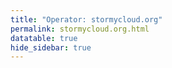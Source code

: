 ```yaml
---
title: "Operator: stormycloud.org"
permalink: stormycloud.org.html
datatable: true
hide_sidebar: true
---
```


<div>                        <script type="text/javascript">window.PlotlyConfig = {MathJaxConfig: 'local'};</script>
        <script charset="utf-8" src="https://cdn.plot.ly/plotly-2.20.0.min.js"></script>                <div id="7bca7414-d3f5-4725-bde2-171de86f93e5" class="plotly-graph-div" style="height:100%; width:100%;"></div>            <script type="text/javascript">                                    window.PLOTLYENV=window.PLOTLYENV || {};                                    if (document.getElementById("7bca7414-d3f5-4725-bde2-171de86f93e5")) {                    Plotly.newPlot(                        "7bca7414-d3f5-4725-bde2-171de86f93e5",                        [{"name":"exit probability (%)","x":["2021-10-18","2021-10-19","2021-10-20","2021-10-21","2021-10-22","2021-10-23","2021-10-25","2021-10-27","2021-10-28","2021-10-29","2021-10-31","2021-11-01","2021-11-02","2021-11-03","2021-11-04","2021-11-05","2021-11-06","2021-11-07","2021-11-08","2021-11-09","2021-11-10","2021-11-11","2021-11-12","2021-11-13","2021-11-14","2021-11-15","2021-11-16","2021-11-17","2021-11-19","2021-11-20","2021-11-21","2021-11-22","2021-11-23","2021-11-24","2021-11-25","2021-11-27","2021-11-28","2021-11-29","2021-11-30","2021-12-01","2021-12-02","2021-12-03","2021-12-04","2021-12-05","2021-12-06","2021-12-07","2021-12-08","2021-12-09","2021-12-10","2021-12-11","2021-12-12","2021-12-13","2021-12-14","2021-12-15","2021-12-16","2021-12-17","2021-12-18","2021-12-19","2021-12-20","2021-12-21","2021-12-22","2021-12-23","2021-12-25","2021-12-26","2021-12-27","2021-12-28","2021-12-29","2021-12-30","2021-12-31","2022-01-01","2022-01-02","2022-01-03","2022-01-04","2022-01-05","2022-01-06","2022-01-07","2022-01-08","2022-01-09","2022-01-10","2022-01-11","2022-01-12","2022-01-13","2022-01-14","2022-01-15","2022-01-16","2022-01-17","2022-01-18","2022-01-19","2022-01-20","2022-01-21","2022-01-22","2022-01-23","2022-01-24","2022-01-25","2022-01-26","2022-01-27","2022-01-28","2022-01-29","2022-01-30","2022-01-31","2022-02-01","2022-02-02","2022-02-03","2022-02-04","2022-02-05","2022-02-06","2022-02-07","2022-02-08","2022-02-09","2022-02-10","2022-02-11","2022-02-12","2022-02-13","2022-02-14","2022-02-15","2022-02-16","2022-02-17","2022-02-18","2022-02-19","2022-02-20","2022-02-21","2022-02-22","2022-02-23","2022-02-24","2022-02-25","2022-02-26","2022-02-27","2022-02-28","2022-03-01","2022-03-02","2022-03-03","2022-03-04","2022-03-06","2022-03-07","2022-03-08","2022-03-09","2022-03-10","2022-03-11","2022-03-12","2022-03-13","2022-03-14","2022-03-15","2022-03-16","2022-03-17","2022-03-18","2022-03-19","2022-03-20","2022-03-21","2022-03-22","2022-03-23","2022-03-24","2022-03-25","2022-03-26","2022-03-27","2022-03-28","2022-03-29","2022-03-30","2022-03-31","2022-04-01","2022-04-02","2022-04-03","2022-04-04","2022-04-05","2022-04-06","2022-04-07","2022-04-08","2022-04-09","2022-04-10","2022-04-11","2022-04-12","2022-04-13","2022-04-14","2022-04-15","2022-04-16","2022-04-17","2022-04-18","2022-04-19","2022-04-20","2022-04-21","2022-04-22","2022-04-23","2022-04-24","2022-04-25","2022-04-26","2022-04-27","2022-04-28","2022-04-29","2022-04-30","2022-05-01","2022-05-02","2022-05-03","2022-05-04","2022-05-05","2022-05-06","2022-05-07","2022-05-08","2022-05-09","2022-05-10","2022-05-11","2022-05-12","2022-05-13","2022-05-14","2022-05-15","2022-05-16","2022-05-17","2022-05-18","2022-05-19","2022-05-20","2022-05-21","2022-05-22","2022-05-23","2022-05-24","2022-05-25","2022-05-26","2022-05-27","2022-05-28","2022-05-29","2022-05-30","2022-05-31","2022-06-01","2022-06-02","2022-06-03","2022-06-04","2022-06-05","2022-06-06","2022-06-07","2022-06-08","2022-06-09","2022-06-10","2022-06-11","2022-06-12","2022-06-13","2022-06-14","2022-06-15","2022-06-16","2022-06-17","2022-06-18","2022-06-19","2022-06-20","2022-06-21","2022-06-22","2022-06-23","2022-06-24","2022-06-25","2022-06-26","2022-06-27","2022-06-28","2022-06-29","2022-06-30","2022-07-01","2022-07-02","2022-07-03","2022-07-04","2022-07-05","2022-07-06","2022-07-07","2022-07-08","2022-07-09","2022-07-10","2022-07-11","2022-07-12","2022-07-13","2022-07-14","2022-07-15","2022-07-16","2022-07-17","2022-07-18","2022-07-19","2022-07-20","2022-07-21","2022-07-22","2022-07-23","2022-07-24","2022-07-25","2022-07-26","2022-07-27","2022-07-28","2022-07-29","2022-07-30","2022-07-31","2022-08-01","2022-08-02","2022-08-03","2022-08-04","2022-08-05","2022-08-06","2022-08-07","2022-08-08","2022-08-10","2022-08-11","2022-08-12","2022-08-13","2022-08-14","2022-08-15","2022-08-16","2022-08-17","2022-08-18","2022-08-19","2022-08-20","2022-08-21","2022-08-22","2022-08-23","2022-08-24","2022-08-25","2022-08-26","2022-08-27","2022-08-28","2022-08-29","2022-08-30","2022-08-31","2022-09-01","2022-09-02","2022-09-03","2022-09-04","2022-09-05","2022-09-06","2022-09-07","2022-09-08","2022-09-09","2022-09-10","2022-09-11","2022-09-12","2022-09-13","2022-09-14","2022-09-15","2022-09-16","2022-09-17","2022-09-18","2022-09-19","2022-09-20","2022-09-21","2022-09-22","2022-09-23","2022-09-24","2022-09-25","2022-09-26","2022-09-27","2022-09-28","2022-09-29","2022-09-30","2022-10-01","2022-10-02","2022-10-03","2022-10-04","2022-10-05","2022-10-06","2022-10-07","2022-10-08","2022-10-09","2022-10-10","2022-10-11","2022-10-12","2022-10-13","2022-10-14","2022-10-15","2022-10-16","2022-10-17","2022-10-27","2022-10-28","2022-10-29","2022-10-30","2022-10-31","2022-11-01","2022-11-02","2022-11-03","2022-11-04","2022-11-05","2022-11-06","2022-11-07","2022-11-08","2022-11-09","2022-11-10","2022-11-11","2022-11-12","2022-11-13","2022-11-14","2022-11-15","2022-11-16","2022-11-17","2022-11-18","2022-11-19","2022-11-20","2022-11-21","2022-11-22","2022-11-23","2022-11-24","2022-11-25","2022-11-26","2022-11-27","2022-11-28","2022-11-29","2022-11-30","2022-12-01","2022-12-02","2022-12-03","2022-12-04","2022-12-05","2022-12-06","2022-12-07","2022-12-08","2022-12-09","2022-12-10","2022-12-11","2022-12-12","2022-12-13","2022-12-14","2022-12-15","2022-12-16","2022-12-17","2022-12-18","2022-12-19","2022-12-20","2022-12-21","2022-12-22","2022-12-23","2022-12-24","2022-12-25","2022-12-26","2022-12-27","2022-12-28","2022-12-29","2022-12-30","2022-12-31","2023-01-01","2023-01-02","2023-01-03","2023-01-04","2023-01-05","2023-01-06","2023-01-07","2023-01-08","2023-01-09","2023-01-10","2023-01-11","2023-01-12","2023-01-13","2023-01-14","2023-01-15","2023-01-16","2023-01-17","2023-01-18","2023-01-19","2023-01-20","2023-01-21","2023-01-22","2023-01-23","2023-01-24","2023-01-25","2023-01-26","2023-01-27","2023-01-28","2023-01-29","2023-01-30","2023-01-31","2023-02-01","2023-02-02","2023-02-03","2023-02-04","2023-02-05","2023-02-06","2023-02-07","2023-02-08","2023-02-09","2023-02-10","2023-02-11","2023-02-12","2023-02-13","2023-02-14","2023-02-15","2023-02-16","2023-02-17","2023-02-18","2023-02-19","2023-02-20","2023-02-21","2023-02-22","2023-02-23","2023-02-24","2023-02-25","2023-02-26","2023-02-27","2023-02-28","2023-03-01","2023-03-02","2023-03-03","2023-03-04","2023-03-05","2023-03-06","2023-03-07","2023-03-08","2023-03-09","2023-03-10","2023-03-11","2023-03-12","2023-03-13","2023-03-14","2023-03-15","2023-03-16","2023-03-17","2023-03-18","2023-03-19","2023-03-20","2023-03-21","2023-03-22","2023-03-23","2023-03-24","2023-05-02","2023-05-03","2023-05-04","2023-05-05","2023-05-06","2023-05-07","2023-05-08","2023-05-09","2023-05-10","2023-05-11","2023-05-12","2023-05-13","2023-05-14","2023-05-15","2023-05-16","2023-05-17","2023-05-18","2023-05-19","2023-05-20","2023-05-21","2023-05-22","2023-05-23","2023-05-24","2023-05-25","2023-05-26","2023-05-27","2023-05-28","2023-05-29","2023-05-30","2023-05-31","2023-06-01","2023-06-02","2023-06-03","2023-06-04","2023-06-05","2023-06-06","2023-06-07","2023-06-08"],"y":[0.0,0.0,0.0,0.0,0.0,0.0,0.03,0.08,0.1,0.12,0.17,0.25,0.26,0.32,0.38,0.46,0.48,0.47,0.47,0.57,0.68,0.7,0.67,0.67,0.7,0.09,0.08,0.08,0.08,0.08,0.07,0.0,0.05,0.06,0.05,0.04,0.04,0.04,0.04,0.0,0.0,0.0,0.0,0.0,null,null,null,0.0,0.02,0.05,0.09,0.15,0.18,0.23,0.3,0.31,0.33,0.41,0.45,0.47,0.49,0.49,0.56,0.59,0.59,0.62,0.64,0.66,0.71,0.75,0.79,0.83,0.89,0.9,0.94,0.93,0.9,0.88,0.94,0.98,0.9,0.72,0.79,0.78,0.74,1.0,0.86,0.86,0.83,0.78,0.54,0.0,0.0,0.0,0.03,0.05,0.0,0.0,0.0,0.09,0.14,0.25,0.28,0.28,0.33,0.29,0.29,0.29,0.29,0.34,0.37,0.4,0.42,0.47,0.0,0.0,0.51,0.5,0.51,0.46,0.45,0.46,0.49,0.58,0.61,0.63,0.64,0.63,0.62,0.64,0.61,0.61,0.58,0.58,0.55,0.56,0.59,0.53,0.56,0.56,0.57,0.58,0.58,0.6,0.63,0.59,0.6,0.67,0.7,0.69,0.73,0.78,0.88,0.9,1.01,0.98,1.01,1.05,1.04,1.05,1.04,1.01,1.03,1.04,1.04,1.05,1.06,1.05,1.05,0.68,0.56,0.52,0.9,0.87,0.52,0.53,0.91,0.94,0.99,1.15,1.2,1.28,1.35,1.89,2.03,1.98,1.97,1.98,1.96,1.87,1.86,1.89,1.95,1.88,1.78,1.74,1.75,1.72,1.76,1.77,1.8,1.91,1.79,1.77,1.74,1.72,1.72,1.64,1.6,1.65,1.56,1.54,1.55,1.27,1.45,1.48,1.51,1.32,1.35,1.69,1.64,1.67,1.75,1.68,1.71,null,null,null,null,null,0.0,0.0,0.0,null,0.28,0.34,0.5,0.6,0.65,0.79,0.87,0.94,0.0,0.0,null,null,0.0,0.0,0.41,0.36,0.68,0.92,1.23,1.51,1.68,1.81,1.83,1.73,1.62,1.5,1.3,1.28,1.22,1.24,1.25,1.24,1.21,1.24,1.15,1.05,1.08,1.05,1.05,1.03,0.93,0.93,0.88,0.82,0.76,0.74,0.68,0.66,0.7,0.69,0.73,0.69,0.72,0.6,0.5,0.57,0.72,0.68,0.68,0.68,0.69,0.69,0.71,0.68,0.82,0.7,0.73,0.75,0.75,0.75,0.86,0.86,0.93,0.95,1.01,1.0,0.99,1.0,0.99,0.9,0.87,0.88,0.85,0.83,0.81,0.76,0.61,0.47,0.4,0.4,0.42,0.41,0.41,0.4,0.37,0.36,0.36,0.35,0.29,0.21,0.15,0.14,0.22,0.29,0.3,0.32,0.32,0.13,0.13,0.13,0.13,0.13,0.13,0.14,0.14,0.08,null,null,null,null,null,null,null,0.0,0.0,0.11,0.28,0.51,0.7,0.88,1.03,1.18,1.24,1.37,1.24,1.24,1.31,1.3,0.56,0.58,0.58,0.58,0.67,0.8,0.71,0.75,0.75,0.75,0.94,0.94,0.94,0.71,0.72,0.65,0.63,0.64,0.67,0.7,0.76,0.8,0.85,0.84,0.82,null,null,null,null,0.61,0.62,0.97,1.03,1.16,1.2,1.23,1.11,1.15,1.11,1.11,1.12,1.11,1.08,1.1,1.05,1.02,1.02,1.0,0.96,0.93,0.89,0.9,0.89,0.91,1.03,0.93,1.14,1.23,1.34,1.47,1.48,1.56,1.97,2.13,2.05,2.48,2.53,2.54,2.7,2.75,2.98,3.11,3.27,1.53,3.39,3.48,3.01,1.0,3.44,3.6,1.04,2.69,3.65,3.54,3.37,3.39,3.36,3.35,3.42,3.51,3.47,3.31,3.4,3.37,3.43,3.99,4.04,3.92,3.9,3.75,3.5,3.33,0.98,3.39,3.32,3.34,3.83,3.99,3.92,3.45,3.3,3.2,3.08,3.03,2.92,2.75,2.58,2.57,2.56,2.55,2.93,3.18,2.84,3.01,2.84,2.65,2.62,null,null,null,null,null,null,null,0.0,0.0,0.0,0.0,0.02,0.03,0.08,0.12,0.16,0.16,0.16,0.18,0.24,0.25,0.29,null,0.77,0.76,0.82,0.84,0.83,0.84,0.88,0.91,0.97,0.97,0.97,0.88,0.89,0.94,0.85,0.88,0.99,1.05,1.1,1.2,1.3,1.35],"type":"scatter","xaxis":"x","yaxis":"y"},{"name":"guard probability (%)","x":["2021-10-18","2021-10-19","2021-10-20","2021-10-21","2021-10-22","2021-10-23","2021-10-25","2021-10-27","2021-10-28","2021-10-29","2021-10-31","2021-11-01","2021-11-02","2021-11-03","2021-11-04","2021-11-05","2021-11-06","2021-11-07","2021-11-08","2021-11-09","2021-11-10","2021-11-11","2021-11-12","2021-11-13","2021-11-14","2021-11-15","2021-11-16","2021-11-17","2021-11-19","2021-11-20","2021-11-21","2021-11-22","2021-11-23","2021-11-24","2021-11-25","2021-11-27","2021-11-28","2021-11-29","2021-11-30","2021-12-01","2021-12-02","2021-12-03","2021-12-04","2021-12-05","2021-12-06","2021-12-07","2021-12-08","2021-12-09","2021-12-10","2021-12-11","2021-12-12","2021-12-13","2021-12-14","2021-12-15","2021-12-16","2021-12-17","2021-12-18","2021-12-19","2021-12-20","2021-12-21","2021-12-22","2021-12-23","2021-12-25","2021-12-26","2021-12-27","2021-12-28","2021-12-29","2021-12-30","2021-12-31","2022-01-01","2022-01-02","2022-01-03","2022-01-04","2022-01-05","2022-01-06","2022-01-07","2022-01-08","2022-01-09","2022-01-10","2022-01-11","2022-01-12","2022-01-13","2022-01-14","2022-01-15","2022-01-16","2022-01-17","2022-01-18","2022-01-19","2022-01-20","2022-01-21","2022-01-22","2022-01-23","2022-01-24","2022-01-25","2022-01-26","2022-01-27","2022-01-28","2022-01-29","2022-01-30","2022-01-31","2022-02-01","2022-02-02","2022-02-03","2022-02-04","2022-02-05","2022-02-06","2022-02-07","2022-02-08","2022-02-09","2022-02-10","2022-02-11","2022-02-12","2022-02-13","2022-02-14","2022-02-15","2022-02-16","2022-02-17","2022-02-18","2022-02-19","2022-02-20","2022-02-21","2022-02-22","2022-02-23","2022-02-24","2022-02-25","2022-02-26","2022-02-27","2022-02-28","2022-03-01","2022-03-02","2022-03-03","2022-03-04","2022-03-06","2022-03-07","2022-03-08","2022-03-09","2022-03-10","2022-03-11","2022-03-12","2022-03-13","2022-03-14","2022-03-15","2022-03-16","2022-03-17","2022-03-18","2022-03-19","2022-03-20","2022-03-21","2022-03-22","2022-03-23","2022-03-24","2022-03-25","2022-03-26","2022-03-27","2022-03-28","2022-03-29","2022-03-30","2022-03-31","2022-04-01","2022-04-02","2022-04-03","2022-04-04","2022-04-05","2022-04-06","2022-04-07","2022-04-08","2022-04-09","2022-04-10","2022-04-11","2022-04-12","2022-04-13","2022-04-14","2022-04-15","2022-04-16","2022-04-17","2022-04-18","2022-04-19","2022-04-20","2022-04-21","2022-04-22","2022-04-23","2022-04-24","2022-04-25","2022-04-26","2022-04-27","2022-04-28","2022-04-29","2022-04-30","2022-05-01","2022-05-02","2022-05-03","2022-05-04","2022-05-05","2022-05-06","2022-05-07","2022-05-08","2022-05-09","2022-05-10","2022-05-11","2022-05-12","2022-05-13","2022-05-14","2022-05-15","2022-05-16","2022-05-17","2022-05-18","2022-05-19","2022-05-20","2022-05-21","2022-05-22","2022-05-23","2022-05-24","2022-05-25","2022-05-26","2022-05-27","2022-05-28","2022-05-29","2022-05-30","2022-05-31","2022-06-01","2022-06-02","2022-06-03","2022-06-04","2022-06-05","2022-06-06","2022-06-07","2022-06-08","2022-06-09","2022-06-10","2022-06-11","2022-06-12","2022-06-13","2022-06-14","2022-06-15","2022-06-16","2022-06-17","2022-06-18","2022-06-19","2022-06-20","2022-06-21","2022-06-22","2022-06-23","2022-06-24","2022-06-25","2022-06-26","2022-06-27","2022-06-28","2022-06-29","2022-06-30","2022-07-01","2022-07-02","2022-07-03","2022-07-04","2022-07-05","2022-07-06","2022-07-07","2022-07-08","2022-07-09","2022-07-10","2022-07-11","2022-07-12","2022-07-13","2022-07-14","2022-07-15","2022-07-16","2022-07-17","2022-07-18","2022-07-19","2022-07-20","2022-07-21","2022-07-22","2022-07-23","2022-07-24","2022-07-25","2022-07-26","2022-07-27","2022-07-28","2022-07-29","2022-07-30","2022-07-31","2022-08-01","2022-08-02","2022-08-03","2022-08-04","2022-08-05","2022-08-06","2022-08-07","2022-08-08","2022-08-10","2022-08-11","2022-08-12","2022-08-13","2022-08-14","2022-08-15","2022-08-16","2022-08-17","2022-08-18","2022-08-19","2022-08-20","2022-08-21","2022-08-22","2022-08-23","2022-08-24","2022-08-25","2022-08-26","2022-08-27","2022-08-28","2022-08-29","2022-08-30","2022-08-31","2022-09-01","2022-09-02","2022-09-03","2022-09-04","2022-09-05","2022-09-06","2022-09-07","2022-09-08","2022-09-09","2022-09-10","2022-09-11","2022-09-12","2022-09-13","2022-09-14","2022-09-15","2022-09-16","2022-09-17","2022-09-18","2022-09-19","2022-09-20","2022-09-21","2022-09-22","2022-09-23","2022-09-24","2022-09-25","2022-09-26","2022-09-27","2022-09-28","2022-09-29","2022-09-30","2022-10-01","2022-10-02","2022-10-03","2022-10-04","2022-10-05","2022-10-06","2022-10-07","2022-10-08","2022-10-09","2022-10-10","2022-10-11","2022-10-12","2022-10-13","2022-10-14","2022-10-15","2022-10-16","2022-10-17","2022-10-27","2022-10-28","2022-10-29","2022-10-30","2022-10-31","2022-11-01","2022-11-02","2022-11-03","2022-11-04","2022-11-05","2022-11-06","2022-11-07","2022-11-08","2022-11-09","2022-11-10","2022-11-11","2022-11-12","2022-11-13","2022-11-14","2022-11-15","2022-11-16","2022-11-17","2022-11-18","2022-11-19","2022-11-20","2022-11-21","2022-11-22","2022-11-23","2022-11-24","2022-11-25","2022-11-26","2022-11-27","2022-11-28","2022-11-29","2022-11-30","2022-12-01","2022-12-02","2022-12-03","2022-12-04","2022-12-05","2022-12-06","2022-12-07","2022-12-08","2022-12-09","2022-12-10","2022-12-11","2022-12-12","2022-12-13","2022-12-14","2022-12-15","2022-12-16","2022-12-17","2022-12-18","2022-12-19","2022-12-20","2022-12-21","2022-12-22","2022-12-23","2022-12-24","2022-12-25","2022-12-26","2022-12-27","2022-12-28","2022-12-29","2022-12-30","2022-12-31","2023-01-01","2023-01-02","2023-01-03","2023-01-04","2023-01-05","2023-01-06","2023-01-07","2023-01-08","2023-01-09","2023-01-10","2023-01-11","2023-01-12","2023-01-13","2023-01-14","2023-01-15","2023-01-16","2023-01-17","2023-01-18","2023-01-19","2023-01-20","2023-01-21","2023-01-22","2023-01-23","2023-01-24","2023-01-25","2023-01-26","2023-01-27","2023-01-28","2023-01-29","2023-01-30","2023-01-31","2023-02-01","2023-02-02","2023-02-03","2023-02-04","2023-02-05","2023-02-06","2023-02-07","2023-02-08","2023-02-09","2023-02-10","2023-02-11","2023-02-12","2023-02-13","2023-02-14","2023-02-15","2023-02-16","2023-02-17","2023-02-18","2023-02-19","2023-02-20","2023-02-21","2023-02-22","2023-02-23","2023-02-24","2023-02-25","2023-02-26","2023-02-27","2023-02-28","2023-03-01","2023-03-02","2023-03-03","2023-03-04","2023-03-05","2023-03-06","2023-03-07","2023-03-08","2023-03-09","2023-03-10","2023-03-11","2023-03-12","2023-03-13","2023-03-14","2023-03-15","2023-03-16","2023-03-17","2023-03-18","2023-03-19","2023-03-20","2023-03-21","2023-03-22","2023-03-23","2023-03-24","2023-05-02","2023-05-03","2023-05-04","2023-05-05","2023-05-06","2023-05-07","2023-05-08","2023-05-09","2023-05-10","2023-05-11","2023-05-12","2023-05-13","2023-05-14","2023-05-15","2023-05-16","2023-05-17","2023-05-18","2023-05-19","2023-05-20","2023-05-21","2023-05-22","2023-05-23","2023-05-24","2023-05-25","2023-05-26","2023-05-27","2023-05-28","2023-05-29","2023-05-30","2023-05-31","2023-06-01","2023-06-02","2023-06-03","2023-06-04","2023-06-05","2023-06-06","2023-06-07","2023-06-08"],"y":[0.0,0.0,0.0,0.0,0.0,0.0,0.0,0.11,0.29,0.33,0.5,0.54,0.53,0.52,0.56,0.57,0.54,0.2,0.21,0.19,0.2,0.2,0.19,0.19,0.19,0.17,0.34,0.33,0.35,0.35,0.34,0.12,0.16,0.16,0.15,0.14,0.13,0.12,0.08,0.08,0.09,0.08,0.08,0.08,null,null,null,0.0,0.0,0.0,0.0,0.0,0.0,0.0,0.0,0.19,0.19,0.21,0.23,0.21,0.23,0.2,0.18,0.2,0.17,0.17,0.17,0.18,0.17,0.16,0.18,0.21,0.21,0.21,0.2,0.0,0.0,0.0,0.0,0.0,0.0,0.0,0.0,0.0,0.0,0.0,0.0,0.0,0.0,0.0,0.0,0.0,0.0,0.0,0.0,0.0,0.0,0.0,0.0,0.0,0.0,0.0,0.0,0.29,0.29,0.3,0.3,0.3,0.26,0.26,0.23,0.24,0.22,0.23,0.22,0.22,0.05,0.05,0.05,0.05,0.05,0.05,0.05,0.05,0.05,0.06,0.05,0.0,0.0,0.0,0.0,0.0,0.0,0.0,0.0,0.0,0.0,0.0,0.0,0.0,0.0,0.0,0.0,0.0,0.0,0.0,0.0,0.0,0.0,0.0,0.0,0.0,0.0,0.07,0.07,0.07,0.07,0.07,0.07,0.07,0.06,0.06,0.06,0.06,0.06,0.0,0.0,0.0,0.0,0.0,0.0,0.0,0.0,0.0,0.0,0.0,0.0,0.0,0.0,0.0,0.0,0.0,0.0,0.0,0.1,0.14,0.14,0.14,0.14,0.14,0.12,0.11,0.07,0.12,0.11,0.11,0.12,0.16,0.0,0.0,0.09,0.18,0.18,0.21,0.21,0.21,0.2,0.2,0.21,0.2,0.19,0.19,0.19,0.0,0.0,0.01,0.0,0.0,0.0,0.0,0.0,0.0,0.0,0.0,0.0,null,null,null,null,null,0.0,0.0,0.0,null,0.0,0.0,0.0,0.0,0.0,0.0,0.0,0.0,0.0,0.0,null,null,0.0,0.0,0.0,0.0,0.0,0.0,0.0,0.0,0.0,0.0,0.0,0.0,0.0,0.0,0.0,0.0,0.0,0.0,0.0,0.0,0.0,0.0,0.0,0.0,0.0,0.0,0.0,0.0,0.0,0.0,0.0,0.0,0.0,0.0,0.0,0.0,0.0,0.0,0.0,0.0,0.0,0.0,0.0,0.0,0.0,0.0,0.0,0.0,0.0,0.0,0.0,0.0,0.0,0.0,0.0,0.0,0.0,0.0,0.0,0.0,0.0,0.0,0.0,0.0,0.0,0.0,0.0,0.0,0.0,0.0,0.0,0.0,0.0,0.0,0.0,0.0,0.0,0.0,0.0,0.0,0.0,0.0,0.0,0.0,0.0,0.0,0.0,0.0,0.0,0.0,0.0,0.0,0.0,0.0,0.0,0.0,0.0,0.0,0.0,0.0,0.0,0.0,0.0,0.0,null,null,null,null,null,null,null,0.0,0.0,0.0,0.0,0.0,0.0,0.0,0.0,0.0,0.0,0.0,0.0,0.0,0.0,0.0,0.0,0.0,0.0,0.0,0.0,0.0,0.0,0.0,0.0,0.0,0.0,0.0,0.0,0.0,0.0,0.0,0.0,0.0,0.0,0.0,0.0,0.0,0.0,0.0,0.0,null,null,null,null,0.0,0.0,0.0,0.0,0.0,0.0,0.0,0.0,0.0,0.0,0.0,0.0,0.0,0.0,0.0,0.0,0.0,0.0,0.0,0.0,0.0,0.0,0.0,0.0,0.0,0.0,0.0,0.0,0.0,0.0,0.0,0.0,0.0,0.0,0.0,0.0,0.0,0.0,0.0,0.0,0.0,0.0,0.0,0.0,0.0,0.0,0.0,0.0,0.0,0.0,0.0,0.0,0.0,0.0,0.0,0.0,0.0,0.0,0.0,0.0,0.0,0.0,0.0,0.0,0.0,0.0,0.0,0.0,0.0,0.0,0.0,0.0,0.0,0.0,0.0,0.0,0.0,0.0,0.0,0.0,0.0,0.0,0.0,0.0,0.0,0.0,0.0,0.0,0.0,0.0,0.0,0.0,0.0,0.0,0.0,0.0,0.0,0.0,null,null,null,null,null,null,null,0.0,0.0,0.0,0.0,0.0,0.0,0.0,0.0,0.0,0.0,0.0,0.0,0.0,0.0,0.0,null,0.0,0.0,0.0,0.0,0.0,0.0,0.0,0.0,0.0,0.0,0.0,0.0,0.01,0.0,0.0,0.0,0.0,0.01,0.02,0.0,0.0,0.0],"type":"scatter","xaxis":"x","yaxis":"y"},{"name":"advertised bandwidth","x":["2021-10-18","2021-10-19","2021-10-20","2021-10-21","2021-10-22","2021-10-23","2021-10-25","2021-10-27","2021-10-28","2021-10-29","2021-10-31","2021-11-01","2021-11-02","2021-11-03","2021-11-04","2021-11-05","2021-11-06","2021-11-07","2021-11-08","2021-11-09","2021-11-10","2021-11-11","2021-11-12","2021-11-13","2021-11-14","2021-11-15","2021-11-16","2021-11-17","2021-11-19","2021-11-20","2021-11-21","2021-11-22","2021-11-23","2021-11-24","2021-11-25","2021-11-27","2021-11-28","2021-11-29","2021-11-30","2021-12-01","2021-12-02","2021-12-03","2021-12-04","2021-12-05","2021-12-06","2021-12-07","2021-12-08","2021-12-09","2021-12-10","2021-12-11","2021-12-12","2021-12-13","2021-12-14","2021-12-15","2021-12-16","2021-12-17","2021-12-18","2021-12-19","2021-12-20","2021-12-21","2021-12-22","2021-12-23","2021-12-25","2021-12-26","2021-12-27","2021-12-28","2021-12-29","2021-12-30","2021-12-31","2022-01-01","2022-01-02","2022-01-03","2022-01-04","2022-01-05","2022-01-06","2022-01-07","2022-01-08","2022-01-09","2022-01-10","2022-01-11","2022-01-12","2022-01-13","2022-01-14","2022-01-15","2022-01-16","2022-01-17","2022-01-18","2022-01-19","2022-01-20","2022-01-21","2022-01-22","2022-01-23","2022-01-24","2022-01-25","2022-01-26","2022-01-27","2022-01-28","2022-01-29","2022-01-30","2022-01-31","2022-02-01","2022-02-02","2022-02-03","2022-02-04","2022-02-05","2022-02-06","2022-02-07","2022-02-08","2022-02-09","2022-02-10","2022-02-11","2022-02-12","2022-02-13","2022-02-14","2022-02-15","2022-02-16","2022-02-17","2022-02-18","2022-02-19","2022-02-20","2022-02-21","2022-02-22","2022-02-23","2022-02-24","2022-02-25","2022-02-26","2022-02-27","2022-02-28","2022-03-01","2022-03-02","2022-03-03","2022-03-04","2022-03-06","2022-03-07","2022-03-08","2022-03-09","2022-03-10","2022-03-11","2022-03-12","2022-03-13","2022-03-14","2022-03-15","2022-03-16","2022-03-17","2022-03-18","2022-03-19","2022-03-20","2022-03-21","2022-03-22","2022-03-23","2022-03-24","2022-03-25","2022-03-26","2022-03-27","2022-03-28","2022-03-29","2022-03-30","2022-03-31","2022-04-01","2022-04-02","2022-04-03","2022-04-04","2022-04-05","2022-04-06","2022-04-07","2022-04-08","2022-04-09","2022-04-10","2022-04-11","2022-04-12","2022-04-13","2022-04-14","2022-04-15","2022-04-16","2022-04-17","2022-04-18","2022-04-19","2022-04-20","2022-04-21","2022-04-22","2022-04-23","2022-04-24","2022-04-25","2022-04-26","2022-04-27","2022-04-28","2022-04-29","2022-04-30","2022-05-01","2022-05-02","2022-05-03","2022-05-04","2022-05-05","2022-05-06","2022-05-07","2022-05-08","2022-05-09","2022-05-10","2022-05-11","2022-05-12","2022-05-13","2022-05-14","2022-05-15","2022-05-16","2022-05-17","2022-05-18","2022-05-19","2022-05-20","2022-05-21","2022-05-22","2022-05-23","2022-05-24","2022-05-25","2022-05-26","2022-05-27","2022-05-28","2022-05-29","2022-05-30","2022-05-31","2022-06-01","2022-06-02","2022-06-03","2022-06-04","2022-06-05","2022-06-06","2022-06-07","2022-06-08","2022-06-09","2022-06-10","2022-06-11","2022-06-12","2022-06-13","2022-06-14","2022-06-15","2022-06-16","2022-06-17","2022-06-18","2022-06-19","2022-06-20","2022-06-21","2022-06-22","2022-06-23","2022-06-24","2022-06-25","2022-06-26","2022-06-27","2022-06-28","2022-06-29","2022-06-30","2022-07-01","2022-07-02","2022-07-03","2022-07-04","2022-07-05","2022-07-06","2022-07-07","2022-07-08","2022-07-09","2022-07-10","2022-07-11","2022-07-12","2022-07-13","2022-07-14","2022-07-15","2022-07-16","2022-07-17","2022-07-18","2022-07-19","2022-07-20","2022-07-21","2022-07-22","2022-07-23","2022-07-24","2022-07-25","2022-07-26","2022-07-27","2022-07-28","2022-07-29","2022-07-30","2022-07-31","2022-08-01","2022-08-02","2022-08-03","2022-08-04","2022-08-05","2022-08-06","2022-08-07","2022-08-08","2022-08-10","2022-08-11","2022-08-12","2022-08-13","2022-08-14","2022-08-15","2022-08-16","2022-08-17","2022-08-18","2022-08-19","2022-08-20","2022-08-21","2022-08-22","2022-08-23","2022-08-24","2022-08-25","2022-08-26","2022-08-27","2022-08-28","2022-08-29","2022-08-30","2022-08-31","2022-09-01","2022-09-02","2022-09-03","2022-09-04","2022-09-05","2022-09-06","2022-09-07","2022-09-08","2022-09-09","2022-09-10","2022-09-11","2022-09-12","2022-09-13","2022-09-14","2022-09-15","2022-09-16","2022-09-17","2022-09-18","2022-09-19","2022-09-20","2022-09-21","2022-09-22","2022-09-23","2022-09-24","2022-09-25","2022-09-26","2022-09-27","2022-09-28","2022-09-29","2022-09-30","2022-10-01","2022-10-02","2022-10-03","2022-10-04","2022-10-05","2022-10-06","2022-10-07","2022-10-08","2022-10-09","2022-10-10","2022-10-11","2022-10-12","2022-10-13","2022-10-14","2022-10-15","2022-10-16","2022-10-17","2022-10-27","2022-10-28","2022-10-29","2022-10-30","2022-10-31","2022-11-01","2022-11-02","2022-11-03","2022-11-04","2022-11-05","2022-11-06","2022-11-07","2022-11-08","2022-11-09","2022-11-10","2022-11-11","2022-11-12","2022-11-13","2022-11-14","2022-11-15","2022-11-16","2022-11-17","2022-11-18","2022-11-19","2022-11-20","2022-11-21","2022-11-22","2022-11-23","2022-11-24","2022-11-25","2022-11-26","2022-11-27","2022-11-28","2022-11-29","2022-11-30","2022-12-01","2022-12-02","2022-12-03","2022-12-04","2022-12-05","2022-12-06","2022-12-07","2022-12-08","2022-12-09","2022-12-10","2022-12-11","2022-12-12","2022-12-13","2022-12-14","2022-12-15","2022-12-16","2022-12-17","2022-12-18","2022-12-19","2022-12-20","2022-12-21","2022-12-22","2022-12-23","2022-12-24","2022-12-25","2022-12-26","2022-12-27","2022-12-28","2022-12-29","2022-12-30","2022-12-31","2023-01-01","2023-01-02","2023-01-03","2023-01-04","2023-01-05","2023-01-06","2023-01-07","2023-01-08","2023-01-09","2023-01-10","2023-01-11","2023-01-12","2023-01-13","2023-01-14","2023-01-15","2023-01-16","2023-01-17","2023-01-18","2023-01-19","2023-01-20","2023-01-21","2023-01-22","2023-01-23","2023-01-24","2023-01-25","2023-01-26","2023-01-27","2023-01-28","2023-01-29","2023-01-30","2023-01-31","2023-02-01","2023-02-02","2023-02-03","2023-02-04","2023-02-05","2023-02-06","2023-02-07","2023-02-08","2023-02-09","2023-02-10","2023-02-11","2023-02-12","2023-02-13","2023-02-14","2023-02-15","2023-02-16","2023-02-17","2023-02-18","2023-02-19","2023-02-20","2023-02-21","2023-02-22","2023-02-23","2023-02-24","2023-02-25","2023-02-26","2023-02-27","2023-02-28","2023-03-01","2023-03-02","2023-03-03","2023-03-04","2023-03-05","2023-03-06","2023-03-07","2023-03-08","2023-03-09","2023-03-10","2023-03-11","2023-03-12","2023-03-13","2023-03-14","2023-03-15","2023-03-16","2023-03-17","2023-03-18","2023-03-19","2023-03-20","2023-03-21","2023-03-22","2023-03-23","2023-03-24","2023-05-02","2023-05-03","2023-05-04","2023-05-05","2023-05-06","2023-05-07","2023-05-08","2023-05-09","2023-05-10","2023-05-11","2023-05-12","2023-05-13","2023-05-14","2023-05-15","2023-05-16","2023-05-17","2023-05-18","2023-05-19","2023-05-20","2023-05-21","2023-05-22","2023-05-23","2023-05-24","2023-05-25","2023-05-26","2023-05-27","2023-05-28","2023-05-29","2023-05-30","2023-05-31","2023-06-01","2023-06-02","2023-06-03","2023-06-04","2023-06-05","2023-06-06","2023-06-07","2023-06-08"],"y":[0.0,0.05,0.16,0.25,0.36,0.36,0.71,0.95,1.2,1.44,1.6,1.72,1.94,2.03,2.25,2.32,2.48,2.54,2.7,3.37,3.65,3.78,3.78,3.79,4.04,4.09,3.6,3.73,3.77,3.77,3.75,3.04,3.03,2.26,2.24,2.24,2.23,1.77,1.77,0.81,0.8,0.79,0.8,0.8,0.8,0.44,0.44,0.44,0.67,0.75,1.02,0.68,0.88,1.1,1.22,1.45,1.54,1.64,1.67,1.78,1.82,1.88,1.96,2.04,2.11,2.14,2.15,2.28,2.32,2.42,2.47,2.51,2.6,2.62,2.6,2.7,2.74,2.74,2.81,2.92,3.01,3.02,3.09,3.14,3.18,3.26,3.31,3.32,3.28,3.29,3.26,3.26,3.25,3.25,3.52,3.54,3.57,2.83,1.41,1.35,1.79,1.96,2.07,2.18,2.21,2.21,2.24,2.12,1.91,2.06,2.08,2.13,2.25,2.31,2.28,2.28,2.32,2.29,2.25,2.24,2.33,2.54,2.6,2.28,2.31,2.31,2.32,2.34,2.37,2.32,2.28,2.24,2.25,2.18,2.2,2.26,2.26,2.26,2.23,2.22,2.27,2.27,2.26,2.27,2.29,2.25,2.54,2.58,2.76,2.66,2.79,3.04,3.13,3.29,3.39,3.5,3.57,3.59,3.6,3.59,3.44,3.52,3.58,3.63,3.65,3.65,3.62,3.59,3.63,3.64,3.57,3.6,3.54,3.57,3.57,3.55,3.44,3.61,3.92,3.93,4.3,4.45,7.43,7.98,8.26,8.38,8.31,8.39,8.47,7.92,7.88,7.91,7.65,7.46,7.38,7.38,7.41,7.45,7.36,7.22,7.47,7.7,7.71,7.77,7.75,7.73,7.59,7.77,7.67,7.7,7.78,7.75,7.49,7.47,8.06,8.21,8.24,8.28,8.26,6.89,5.73,6.07,5.85,5.7,5.49,5.47,5.39,5.39,5.39,5.39,5.39,5.4,0.75,0.78,0.8,1.2,1.41,1.46,1.61,1.72,1.96,2.0,2.01,2.06,2.06,2.06,2.06,3.51,3.52,2.62,3.55,3.9,4.51,4.76,5.25,5.36,5.37,5.38,5.35,4.98,4.98,4.95,4.91,4.98,5.04,5.05,4.87,4.84,4.69,4.49,4.34,4.35,4.25,4.16,4.03,4.03,4.01,4.05,3.82,3.69,3.78,3.82,3.61,3.59,3.49,3.06,2.83,2.34,3.3,3.58,3.7,3.84,3.91,4.02,3.93,4.01,4.05,4.02,4.04,4.03,4.01,3.92,3.91,4.31,4.24,4.38,4.36,4.67,4.74,4.79,4.65,4.64,4.21,3.85,3.8,3.76,3.71,3.59,3.21,2.29,2.27,2.3,2.89,2.98,2.94,2.98,2.98,2.81,2.56,2.54,2.29,2.09,1.68,2.7,2.82,3.21,3.44,3.54,3.52,3.51,3.43,3.38,1.94,1.9,1.9,1.89,1.69,1.04,0.99,0.99,0.99,0.99,0.99,0.99,0.99,0.99,0.5,0.0,0.38,0.48,0.74,1.25,1.64,2.14,2.79,3.04,3.15,3.25,3.15,3.2,3.19,3.14,3.53,3.53,3.53,3.38,3.36,3.81,4.0,3.99,3.95,3.07,2.98,2.86,2.94,2.51,2.52,2.52,2.44,2.44,2.59,2.53,2.53,2.5,2.39,2.28,1.96,1.93,1.93,1.93,1.93,1.5,1.82,2.96,3.03,3.09,3.09,2.62,2.44,2.41,2.55,2.55,2.52,2.42,2.41,2.07,2.04,2.04,2.03,2.01,1.99,1.96,1.96,1.97,1.96,2.15,2.37,2.37,2.51,3.01,2.98,3.4,3.55,3.82,4.14,4.54,5.28,5.92,5.96,5.87,6.02,5.72,5.73,5.74,5.8,5.93,5.97,6.1,6.31,6.35,6.33,6.37,6.45,6.29,6.15,6.05,6.02,6.21,6.31,6.34,6.37,6.41,6.41,6.72,7.14,7.35,9.74,9.76,9.77,9.7,9.66,8.15,7.91,7.73,7.57,7.47,7.42,7.73,8.28,8.19,8.19,8.4,8.53,8.32,8.3,8.26,7.69,6.96,6.83,6.88,6.83,6.89,9.38,9.5,9.47,9.28,9.38,8.88,9.72,9.75,9.75,9.75,9.75,9.75,9.75,9.75,0.0,0.03,0.07,0.08,0.11,0.24,0.31,0.43,0.53,0.57,0.62,0.69,0.73,0.82,0.85,0.85,2.25,2.25,2.31,2.49,2.29,2.23,2.29,2.35,2.43,2.4,2.45,2.54,2.53,2.71,2.77,2.88,2.88,2.94,3.17,3.0,3.19,3.18],"type":"scatter","xaxis":"x","yaxis":"y2"}],                        {"template":{"data":{"histogram2dcontour":[{"type":"histogram2dcontour","colorbar":{"outlinewidth":0,"ticks":""},"colorscale":[[0.0,"#0d0887"],[0.1111111111111111,"#46039f"],[0.2222222222222222,"#7201a8"],[0.3333333333333333,"#9c179e"],[0.4444444444444444,"#bd3786"],[0.5555555555555556,"#d8576b"],[0.6666666666666666,"#ed7953"],[0.7777777777777778,"#fb9f3a"],[0.8888888888888888,"#fdca26"],[1.0,"#f0f921"]]}],"choropleth":[{"type":"choropleth","colorbar":{"outlinewidth":0,"ticks":""}}],"histogram2d":[{"type":"histogram2d","colorbar":{"outlinewidth":0,"ticks":""},"colorscale":[[0.0,"#0d0887"],[0.1111111111111111,"#46039f"],[0.2222222222222222,"#7201a8"],[0.3333333333333333,"#9c179e"],[0.4444444444444444,"#bd3786"],[0.5555555555555556,"#d8576b"],[0.6666666666666666,"#ed7953"],[0.7777777777777778,"#fb9f3a"],[0.8888888888888888,"#fdca26"],[1.0,"#f0f921"]]}],"heatmap":[{"type":"heatmap","colorbar":{"outlinewidth":0,"ticks":""},"colorscale":[[0.0,"#0d0887"],[0.1111111111111111,"#46039f"],[0.2222222222222222,"#7201a8"],[0.3333333333333333,"#9c179e"],[0.4444444444444444,"#bd3786"],[0.5555555555555556,"#d8576b"],[0.6666666666666666,"#ed7953"],[0.7777777777777778,"#fb9f3a"],[0.8888888888888888,"#fdca26"],[1.0,"#f0f921"]]}],"heatmapgl":[{"type":"heatmapgl","colorbar":{"outlinewidth":0,"ticks":""},"colorscale":[[0.0,"#0d0887"],[0.1111111111111111,"#46039f"],[0.2222222222222222,"#7201a8"],[0.3333333333333333,"#9c179e"],[0.4444444444444444,"#bd3786"],[0.5555555555555556,"#d8576b"],[0.6666666666666666,"#ed7953"],[0.7777777777777778,"#fb9f3a"],[0.8888888888888888,"#fdca26"],[1.0,"#f0f921"]]}],"contourcarpet":[{"type":"contourcarpet","colorbar":{"outlinewidth":0,"ticks":""}}],"contour":[{"type":"contour","colorbar":{"outlinewidth":0,"ticks":""},"colorscale":[[0.0,"#0d0887"],[0.1111111111111111,"#46039f"],[0.2222222222222222,"#7201a8"],[0.3333333333333333,"#9c179e"],[0.4444444444444444,"#bd3786"],[0.5555555555555556,"#d8576b"],[0.6666666666666666,"#ed7953"],[0.7777777777777778,"#fb9f3a"],[0.8888888888888888,"#fdca26"],[1.0,"#f0f921"]]}],"surface":[{"type":"surface","colorbar":{"outlinewidth":0,"ticks":""},"colorscale":[[0.0,"#0d0887"],[0.1111111111111111,"#46039f"],[0.2222222222222222,"#7201a8"],[0.3333333333333333,"#9c179e"],[0.4444444444444444,"#bd3786"],[0.5555555555555556,"#d8576b"],[0.6666666666666666,"#ed7953"],[0.7777777777777778,"#fb9f3a"],[0.8888888888888888,"#fdca26"],[1.0,"#f0f921"]]}],"mesh3d":[{"type":"mesh3d","colorbar":{"outlinewidth":0,"ticks":""}}],"scatter":[{"fillpattern":{"fillmode":"overlay","size":10,"solidity":0.2},"type":"scatter"}],"parcoords":[{"type":"parcoords","line":{"colorbar":{"outlinewidth":0,"ticks":""}}}],"scatterpolargl":[{"type":"scatterpolargl","marker":{"colorbar":{"outlinewidth":0,"ticks":""}}}],"bar":[{"error_x":{"color":"#2a3f5f"},"error_y":{"color":"#2a3f5f"},"marker":{"line":{"color":"#E5ECF6","width":0.5},"pattern":{"fillmode":"overlay","size":10,"solidity":0.2}},"type":"bar"}],"scattergeo":[{"type":"scattergeo","marker":{"colorbar":{"outlinewidth":0,"ticks":""}}}],"scatterpolar":[{"type":"scatterpolar","marker":{"colorbar":{"outlinewidth":0,"ticks":""}}}],"histogram":[{"marker":{"pattern":{"fillmode":"overlay","size":10,"solidity":0.2}},"type":"histogram"}],"scattergl":[{"type":"scattergl","marker":{"colorbar":{"outlinewidth":0,"ticks":""}}}],"scatter3d":[{"type":"scatter3d","line":{"colorbar":{"outlinewidth":0,"ticks":""}},"marker":{"colorbar":{"outlinewidth":0,"ticks":""}}}],"scattermapbox":[{"type":"scattermapbox","marker":{"colorbar":{"outlinewidth":0,"ticks":""}}}],"scatterternary":[{"type":"scatterternary","marker":{"colorbar":{"outlinewidth":0,"ticks":""}}}],"scattercarpet":[{"type":"scattercarpet","marker":{"colorbar":{"outlinewidth":0,"ticks":""}}}],"carpet":[{"aaxis":{"endlinecolor":"#2a3f5f","gridcolor":"white","linecolor":"white","minorgridcolor":"white","startlinecolor":"#2a3f5f"},"baxis":{"endlinecolor":"#2a3f5f","gridcolor":"white","linecolor":"white","minorgridcolor":"white","startlinecolor":"#2a3f5f"},"type":"carpet"}],"table":[{"cells":{"fill":{"color":"#EBF0F8"},"line":{"color":"white"}},"header":{"fill":{"color":"#C8D4E3"},"line":{"color":"white"}},"type":"table"}],"barpolar":[{"marker":{"line":{"color":"#E5ECF6","width":0.5},"pattern":{"fillmode":"overlay","size":10,"solidity":0.2}},"type":"barpolar"}],"pie":[{"automargin":true,"type":"pie"}]},"layout":{"autotypenumbers":"strict","colorway":["#636efa","#EF553B","#00cc96","#ab63fa","#FFA15A","#19d3f3","#FF6692","#B6E880","#FF97FF","#FECB52"],"font":{"color":"#2a3f5f"},"hovermode":"closest","hoverlabel":{"align":"left"},"paper_bgcolor":"white","plot_bgcolor":"#E5ECF6","polar":{"bgcolor":"#E5ECF6","angularaxis":{"gridcolor":"white","linecolor":"white","ticks":""},"radialaxis":{"gridcolor":"white","linecolor":"white","ticks":""}},"ternary":{"bgcolor":"#E5ECF6","aaxis":{"gridcolor":"white","linecolor":"white","ticks":""},"baxis":{"gridcolor":"white","linecolor":"white","ticks":""},"caxis":{"gridcolor":"white","linecolor":"white","ticks":""}},"coloraxis":{"colorbar":{"outlinewidth":0,"ticks":""}},"colorscale":{"sequential":[[0.0,"#0d0887"],[0.1111111111111111,"#46039f"],[0.2222222222222222,"#7201a8"],[0.3333333333333333,"#9c179e"],[0.4444444444444444,"#bd3786"],[0.5555555555555556,"#d8576b"],[0.6666666666666666,"#ed7953"],[0.7777777777777778,"#fb9f3a"],[0.8888888888888888,"#fdca26"],[1.0,"#f0f921"]],"sequentialminus":[[0.0,"#0d0887"],[0.1111111111111111,"#46039f"],[0.2222222222222222,"#7201a8"],[0.3333333333333333,"#9c179e"],[0.4444444444444444,"#bd3786"],[0.5555555555555556,"#d8576b"],[0.6666666666666666,"#ed7953"],[0.7777777777777778,"#fb9f3a"],[0.8888888888888888,"#fdca26"],[1.0,"#f0f921"]],"diverging":[[0,"#8e0152"],[0.1,"#c51b7d"],[0.2,"#de77ae"],[0.3,"#f1b6da"],[0.4,"#fde0ef"],[0.5,"#f7f7f7"],[0.6,"#e6f5d0"],[0.7,"#b8e186"],[0.8,"#7fbc41"],[0.9,"#4d9221"],[1,"#276419"]]},"xaxis":{"gridcolor":"white","linecolor":"white","ticks":"","title":{"standoff":15},"zerolinecolor":"white","automargin":true,"zerolinewidth":2},"yaxis":{"gridcolor":"white","linecolor":"white","ticks":"","title":{"standoff":15},"zerolinecolor":"white","automargin":true,"zerolinewidth":2},"scene":{"xaxis":{"backgroundcolor":"#E5ECF6","gridcolor":"white","linecolor":"white","showbackground":true,"ticks":"","zerolinecolor":"white","gridwidth":2},"yaxis":{"backgroundcolor":"#E5ECF6","gridcolor":"white","linecolor":"white","showbackground":true,"ticks":"","zerolinecolor":"white","gridwidth":2},"zaxis":{"backgroundcolor":"#E5ECF6","gridcolor":"white","linecolor":"white","showbackground":true,"ticks":"","zerolinecolor":"white","gridwidth":2}},"shapedefaults":{"line":{"color":"#2a3f5f"}},"annotationdefaults":{"arrowcolor":"#2a3f5f","arrowhead":0,"arrowwidth":1},"geo":{"bgcolor":"white","landcolor":"#E5ECF6","subunitcolor":"white","showland":true,"showlakes":true,"lakecolor":"white"},"title":{"x":0.05},"mapbox":{"style":"light"}}},"xaxis":{"anchor":"y","domain":[0.0,0.94],"rangeselector":{"buttons":[{"count":7,"label":"week","step":"day","stepmode":"backward"},{"count":1,"label":"month","step":"month","stepmode":"backward"},{"count":6,"label":"6 months","step":"month","stepmode":"backward"},{"count":1,"label":"year","step":"year","stepmode":"backward"},{"step":"all"}]}},"yaxis":{"anchor":"x","domain":[0.0,1.0],"title":{"text":"exit / guard probability"},"ticksuffix":"%","rangemode":"nonnegative"},"yaxis2":{"anchor":"x","overlaying":"y","side":"right","title":{"text":"advertised bandwidth"},"ticksuffix":" Gbit/s","rangemode":"nonnegative"},"hovermode":"x"},                        {"responsive": true}                    )                };                            </script>        </div>

Only proven relays are included in the graph and table. A proven relay claims to be part of a domain
and can be verified to be part of it via the
["well-known" URL or DNS records](https://nusenu.github.io/ContactInfo-Information-Sharing-Specification/#proof).

<div class="datatable-begin"></div>

| Nickname                                                             |   Mbit/s | Exit   | IPv4                                                 | IPv6                                                 | First Seen   | Tor Version   | AS Name                            |
|:---------------------------------------------------------------------|---------:|:-------|:-----------------------------------------------------|:-----------------------------------------------------|:-------------|:--------------|:-----------------------------------|
| [StormyCloud](w/relay/0302123FAFBD664BCD5550B14B8A704012181EB4.html) |      102 | Y      | [23.128.248.18](https://stat.ripe.net/23.128.248.18) | [2602:fc05::18](https://stat.ripe.net/2602:fc05::18) | 2023-05-19   | 0.4.7.13      | [THIN-NOLOGY](w/as_number/AS55103) |
| [StormyCloud](w/relay/071142126CED7AAE65D625CAD2EAE21D1B770B8C.html) |      255 | Y      | [23.128.248.15](https://stat.ripe.net/23.128.248.15) | [2602:fc05::15](https://stat.ripe.net/2602:fc05::15) | 2023-05-05   | 0.4.7.13      | [THIN-NOLOGY](w/as_number/AS55103) |
| [StormyCloud](w/relay/0839A0BAF9D036B18D1F266294BB7788D3D17432.html) |      113 | Y      | [23.128.248.17](https://stat.ripe.net/23.128.248.17) | [2602:fc05::17](https://stat.ripe.net/2602:fc05::17) | 2023-05-19   | 0.4.7.13      | [THIN-NOLOGY](w/as_number/AS55103) |
| [StormyCloud](w/relay/0A1E53DE85CD8151E7F842B371B762DB72D9EB9A.html) |      119 | Y      | [23.128.248.24](https://stat.ripe.net/23.128.248.24) | [2602:fc05::24](https://stat.ripe.net/2602:fc05::24) | 2023-05-20   | 0.4.7.13      | [THIN-NOLOGY](w/as_number/AS55103) |
| [StormyCloud](w/relay/185D3922060F3F2323E7302A6316827E4709F02D.html) |      125 | Y      | [23.128.248.23](https://stat.ripe.net/23.128.248.23) | [2602:fc05::23](https://stat.ripe.net/2602:fc05::23) | 2023-05-20   | 0.4.7.13      | [THIN-NOLOGY](w/as_number/AS55103) |
| [StormyCloud](w/relay/313DE1FC1BBFF327DE6C4B12C04952F4168940AC.html) |      121 | Y      | [23.128.248.10](https://stat.ripe.net/23.128.248.10) | [2602:fc05::10](https://stat.ripe.net/2602:fc05::10) | 2023-05-02   | 0.4.7.13      | [THIN-NOLOGY](w/as_number/AS55103) |
| [StormyCloud](w/relay/531A6F7F364AAF47B4D4F717435F76154FC78797.html) |       85 | Y      | [23.128.248.28](https://stat.ripe.net/23.128.248.28) | [2602:fc05::28](https://stat.ripe.net/2602:fc05::28) | 2023-05-29   | 0.4.7.13      | [THIN-NOLOGY](w/as_number/AS55103) |
| [StormyCloud](w/relay/539938B3552A716CC3F5EC68310915752F7C8CA7.html) |       82 | Y      | [23.128.248.25](https://stat.ripe.net/23.128.248.25) | [2602:fc05::25](https://stat.ripe.net/2602:fc05::25) | 2023-05-29   | 0.4.7.13      | [THIN-NOLOGY](w/as_number/AS55103) |
| [StormyCloud](w/relay/61DCA7E9233C6FF51B3F2BDB0BCF8730558B8367.html) |       48 | Y      | [23.128.248.35](https://stat.ripe.net/23.128.248.35) | [2602:fc05::35](https://stat.ripe.net/2602:fc05::35) | 2023-06-04   | 0.4.7.13      | [THIN-NOLOGY](w/as_number/AS55103) |
| [StormyCloud](w/relay/65BC1888C37516E31CBCF637EB517B161D2C5A9B.html) |      125 | Y      | [23.128.248.13](https://stat.ripe.net/23.128.248.13) | [2602:fc05::13](https://stat.ripe.net/2602:fc05::13) | 2023-05-05   | 0.4.7.13      | [THIN-NOLOGY](w/as_number/AS55103) |
| [StormyCloud](w/relay/6EEF77286B7A540F944C4BA3CEEE960B5C3757DE.html) |      100 | Y      | [23.128.248.22](https://stat.ripe.net/23.128.248.22) | [2602:fc05::22](https://stat.ripe.net/2602:fc05::22) | 2023-05-20   | 0.4.7.13      | [THIN-NOLOGY](w/as_number/AS55103) |
| [StormyCloud](w/relay/72EB2F8758DA4490E0923C78E4A03A0EB90254ED.html) |      159 | Y      | [23.128.248.19](https://stat.ripe.net/23.128.248.19) | [2602:fc05::19](https://stat.ripe.net/2602:fc05::19) | 2023-05-19   | 0.4.7.13      | [THIN-NOLOGY](w/as_number/AS55103) |
| [StormyCloud](w/relay/8B5AFC57F779B5516B57950EEED53C70F6AA2EE0.html) |       52 | Y      | [23.128.248.32](https://stat.ripe.net/23.128.248.32) | [2602:fc05::32](https://stat.ripe.net/2602:fc05::32) | 2023-06-04   | 0.4.7.13      | [THIN-NOLOGY](w/as_number/AS55103) |
| [StormyCloud](w/relay/90F80FC43DD79742ADAE8ED8ABA885E9172F99CE.html) |       88 | Y      | [23.128.248.27](https://stat.ripe.net/23.128.248.27) | [2602:fc05::27](https://stat.ripe.net/2602:fc05::27) | 2023-05-29   | 0.4.7.13      | [THIN-NOLOGY](w/as_number/AS55103) |
| [StormyCloud](w/relay/9118291155342448C52A76A033426ABC4B46E1C6.html) |       37 | Y      | [23.128.248.33](https://stat.ripe.net/23.128.248.33) | [2602:fc05::33](https://stat.ripe.net/2602:fc05::33) | 2023-06-04   | 0.4.7.13      | [THIN-NOLOGY](w/as_number/AS55103) |
| [StormyCloud](w/relay/A53E6BEB8ACB4CAA435D902C25631A822DD9A7EA.html) |       83 | Y      | [23.128.248.29](https://stat.ripe.net/23.128.248.29) | [2602:fc05::29](https://stat.ripe.net/2602:fc05::29) | 2023-05-29   | 0.4.7.13      | [THIN-NOLOGY](w/as_number/AS55103) |
| [StormyCloud](w/relay/C0BE5D0E3F63E05540CB394DDECF8146B186E47D.html) |       32 | Y      | [23.128.248.34](https://stat.ripe.net/23.128.248.34) | [2602:fc05::34](https://stat.ripe.net/2602:fc05::34) | 2023-06-04   | 0.4.7.13      | [THIN-NOLOGY](w/as_number/AS55103) |
| [StormyCloud](w/relay/CBF7B41B16D7A79A59B0D1EE5FBE7AB143BE58A0.html) |       94 | Y      | [23.128.248.26](https://stat.ripe.net/23.128.248.26) | [2602:fc05::26](https://stat.ripe.net/2602:fc05::26) | 2023-05-29   | 0.4.7.13      | [THIN-NOLOGY](w/as_number/AS55103) |
| [StormyCloud](w/relay/CF74107E093884687E68868B62D8476A2961898F.html) |       45 | Y      | [23.128.248.31](https://stat.ripe.net/23.128.248.31) | [2602:fc05::31](https://stat.ripe.net/2602:fc05::31) | 2023-06-04   | 0.4.7.13      | [THIN-NOLOGY](w/as_number/AS55103) |
| [StormyCloud](w/relay/D3E72638EB169F6BF0F73FD5B9E44DA59AF7C57F.html) |      287 | Y      | [23.128.248.16](https://stat.ripe.net/23.128.248.16) | [2602:fc05::16](https://stat.ripe.net/2602:fc05::16) | 2023-05-05   | 0.4.7.13      | [THIN-NOLOGY](w/as_number/AS55103) |
| [StormyCloud](w/relay/DE80EA0BBB79EA9179235FB8F0BA6C0E00698588.html) |       71 | Y      | [23.128.248.30](https://stat.ripe.net/23.128.248.30) | [2602:fc05::30](https://stat.ripe.net/2602:fc05::30) | 2023-05-29   | 0.4.7.13      | [THIN-NOLOGY](w/as_number/AS55103) |
| [StormyCloud](w/relay/E9DD496172295F5651CCAA34128B2E1B516421DF.html) |      248 | Y      | [23.128.248.14](https://stat.ripe.net/23.128.248.14) | [2602:fc05::14](https://stat.ripe.net/2602:fc05::14) | 2023-05-05   | 0.4.7.13      | [THIN-NOLOGY](w/as_number/AS55103) |
| [StormyCloud](w/relay/F89632659F84DC06EEAE786D0CA159E80E659A87.html) |      184 | Y      | [23.128.248.21](https://stat.ripe.net/23.128.248.21) | [2602:fc05::21](https://stat.ripe.net/2602:fc05::21) | 2023-05-20   | 0.4.7.13      | [THIN-NOLOGY](w/as_number/AS55103) |
| [StormyCloud](w/relay/F9EC300E75F85052479C029DE7BE848576586F43.html) |      165 | Y      | [23.128.248.20](https://stat.ripe.net/23.128.248.20) | [2602:fc05::20](https://stat.ripe.net/2602:fc05::20) | 2023-05-19   | 0.4.7.13      | [THIN-NOLOGY](w/as_number/AS55103) |
| [StormyCloud](w/relay/FD68811549AF27912C29FD63DA9FDD183D4536E8.html) |      174 | Y      | [23.128.248.12](https://stat.ripe.net/23.128.248.12) | [2602:fc05::12](https://stat.ripe.net/2602:fc05::12) | 2023-05-05   | 0.4.7.13      | [THIN-NOLOGY](w/as_number/AS55103) |
| [StormyCloud](w/relay/FEBB14000E18CAEA7212CF0B21BB8DA6ED86D571.html) |      181 | Y      | [23.128.248.11](https://stat.ripe.net/23.128.248.11) | [2602:fc05::11](https://stat.ripe.net/2602:fc05::11) | 2023-05-02   | 0.4.7.13      | [THIN-NOLOGY](w/as_number/AS55103) |

<div class="datatable-end"></div> 